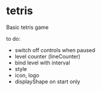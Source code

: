 # tetris
Basic tetris game

to do:
- switch off controls when paused
- level counter (lineCounter)
- bind level with interval
- style
- icon, logo 
- displayShape on start only
